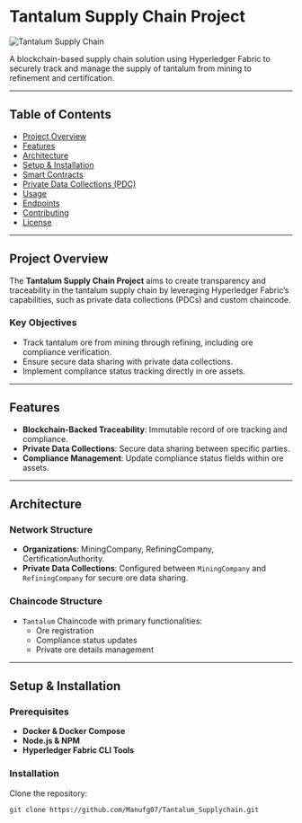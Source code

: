 # Tantalum Supply Chain Project

![Tantalum Supply Chain](./assets/tantalum-logo.png)

A blockchain-based supply chain solution using Hyperledger Fabric to securely track and manage the supply of tantalum from mining to refinement and certification.

---

## Table of Contents
- [Project Overview](#project-overview)
- [Features](#features)
- [Architecture](#architecture)
- [Setup & Installation](#setup--installation)
- [Smart Contracts](#smart-contracts)
- [Private Data Collections (PDC)](#private-data-collections-pdc)
- [Usage](#usage)
- [Endpoints](#endpoints)
- [Contributing](#contributing)
- [License](#license)

---

## Project Overview

The **Tantalum Supply Chain Project** aims to create transparency and traceability in the tantalum supply chain by leveraging Hyperledger Fabric’s capabilities, such as private data collections (PDCs) and custom chaincode.

### Key Objectives
- Track tantalum ore from mining through refining, including ore compliance verification.
- Ensure secure data sharing with private data collections.
- Implement compliance status tracking directly in ore assets.

---

## Features

- **Blockchain-Backed Traceability**: Immutable record of ore tracking and compliance.
- **Private Data Collections**: Secure data sharing between specific parties.
- **Compliance Management**: Update compliance status fields within ore assets.

---

## Architecture

### Network Structure
- **Organizations**: MiningCompany, RefiningCompany, CertificationAuthority.
- **Private Data Collections**: Configured between `MiningCompany` and `RefiningCompany` for secure ore data sharing.

### Chaincode Structure
- `Tantalum` Chaincode with primary functionalities:
  - Ore registration
  - Compliance status updates
  - Private ore details management

---

## Setup & Installation

### Prerequisites
- **Docker & Docker Compose**
- **Node.js & NPM**
- **Hyperledger Fabric CLI Tools**

### Installation

Clone the repository:
```bash
git clone https://github.com/Manufg07/Tantalum_Supplychain.git


